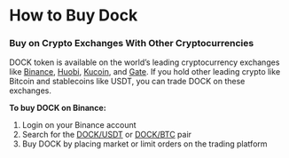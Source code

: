 # How to Buy Dock

### &#x20;Buy on Crypto Exchanges With Other Cryptocurrencies

DOCK token is available on the world’s leading cryptocurrency exchanges like [Binance](https://www.binance.com/en/trade/DOCK\_USDT?ref=H31B921U), [Huobi](https://www.huobi.com/en-us/exchange/dock\_usdt/), [Kucoin](https://trade.kucoin.com/DOCK-BTC), and [Gate](https://www.gate.io/trade/DOCK\_USDT). If you hold other leading crypto like Bitcoin and stablecoins like USDT, you can trade DOCK on these exchanges.&#x20;

**To buy DOCK on Binance:**

1. Login on your Binance account&#x20;
2. Search for the [DOCK/USDT](https://www.binance.com/en-IN/trade/DOCK\_USDT) or [DOCK/BTC](https://www.binance.com/en-IN/trade/DOCK\_BTC?theme=dark\&type=spot) pair &#x20;
3. Buy DOCK by placing market or limit orders on the trading platform
